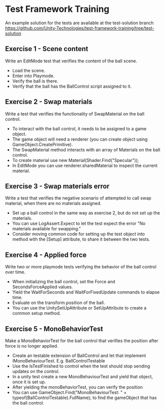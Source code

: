 # Test Framework Training
An example solution for the tests are available at the test-solution branch https://github.com/Unity-Technologies/test-framework-training/tree/test-solution

## Exercise 1 - Scene content

Write an EditMode test that verifies the content of the ball scene.
* Load the scene.
* Enter into Playmode.
* Verify the ball is there.
* Verify that the ball has the BallControl script assigned to it.

## Exercise 2 - Swap materials

Write a test that verifies the functionality of SwapMaterial on the ball control.
* To interact with the ball control, it needs to be assigned to a game object.
* The game object will need a renderer (you can create object using GameObject.CreatePrimitive).
* The SwapMaterial method interacts with an array of Materials on the ball control.
* To create material use new Material(Shader.Find("Specular"));
* In EditMode you can use renderer.sharedMaterial to inspect the current material.

## Exercise 3 - Swap materials error

Write a test that verifies the negative scenario of attempted to call swap material, when there are no materials assigned.
* Set up a ball control in the same way as exercise 2, but do not set up the materials.
* You can use LogAssert.Expect to let the test expect the error "No materials available for swapping."
* Consider moving common code for setting up the test object into method with the [Setup] attribute, to share it between the two tests.

## Exercise 4 - Applied force

Write two or more playmode tests verifying the behavior of the ball control over time.
* When initializing the ball control, set the Force and SecondsForceApplied values.
* Yield the WaitForSeconds and WaitForFixedUpdate commands to elapse time.
* Evaluate on the transform.position of the ball.
* You can use the UnitySetUpAttribute or SetUpAttribute to create a common setup method.

## Exercise 5 - MonoBehaviorTest

Make a MonoBehaviorTest for the ball control that verifies the position after force is no longer applied.
* Create an testable extension of BallControl and let that implement IMonoBehaviourTest. E.g. BallControlTestable
* Use the IsTestFinished to control when the test should stop sending updates on the control.
* In a unity test create a new MonoBehaviourTest<BallControlTestable> and yield that object, once it is set up.
* After yielding the monoBehaviorTest, you can verify the position
* You can use GameObject.Find("MonoBehaviourTest: " + typeof(BallControlTestable).FullName); to find the gameObject that has the ball control.
